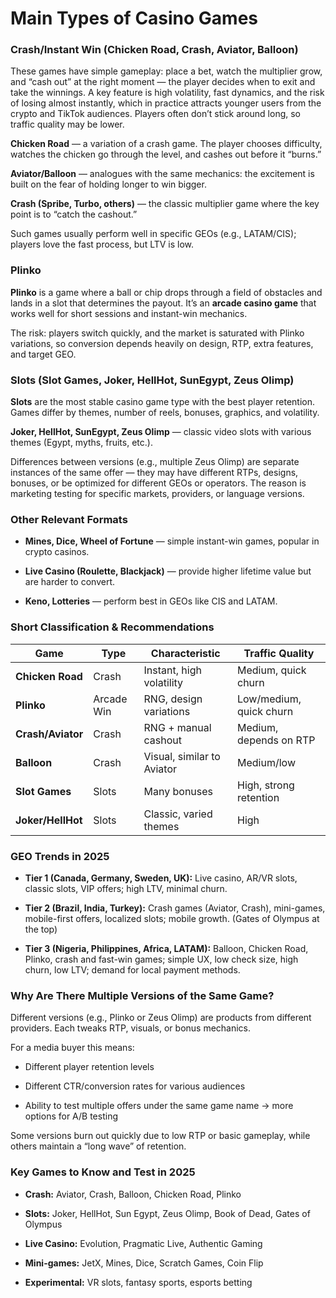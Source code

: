 # Main Types of Casino Games

### Crash/Instant Win (Chicken Road, Crash, Aviator, Balloon)

These games have simple gameplay: place a bet, watch the multiplier grow, and “cash out” at the right moment — the player decides when to exit and take the winnings. A key feature is high volatility, fast dynamics, and the risk of losing almost instantly, which in practice attracts younger users from the crypto and TikTok audiences. Players often don’t stick around long, so traffic quality may be lower.

**Chicken Road** — a variation of a crash game. The player chooses difficulty, watches the chicken go through the level, and cashes out before it “burns.”

**Aviator/Balloon** — analogues with the same mechanics: the excitement is built on the fear of holding longer to win bigger.

**Crash (Spribe, Turbo, others)** — the classic multiplier game where the key point is to “catch the cashout.”

Such games usually perform well in specific GEOs (e.g., LATAM/CIS); players love the fast process, but LTV is low.


### Plinko

**Plinko** is a game where a ball or chip drops through a field of obstacles and lands in a slot that determines the payout. It’s an **arcade casino game** that works well for short sessions and instant-win mechanics.

The risk: players switch quickly, and the market is saturated with Plinko variations, so conversion depends heavily on design, RTP, extra features, and target GEO.

### Slots (Slot Games, Joker, HellHot, SunEgypt, Zeus Olimp)

**Slots** are the most stable casino game type with the best player retention. Games differ by themes, number of reels, bonuses, graphics, and volatility.

**Joker, HellHot, SunEgypt, Zeus Olimp** — classic video slots with various themes (Egypt, myths, fruits, etc.).

Differences between versions (e.g., multiple Zeus Olimp) are separate instances of the same offer — they may have different RTPs, designs, bonuses, or be optimized for different GEOs or operators. The reason is marketing testing for specific markets, providers, or language versions.


### Other Relevant Formats

* **Mines, Dice, Wheel of Fortune** — simple instant-win games, popular in crypto casinos.

* **Live Casino (Roulette, Blackjack)** — provide higher lifetime value but are harder to convert.

* **Keno, Lotteries** — perform best in GEOs like CIS and LATAM.


### Short Classification & Recommendations

| Game | Type | Characteristic | Traffic Quality |
| ----- | ----- | ----- | ----- |
| **Chicken Road** | Crash | Instant, high volatility | Medium, quick churn |
| **Plinko** | Arcade Win | RNG, design variations | Low/medium, quick churn |
| **Crash/Aviator** | Crash | RNG \+ manual cashout | Medium, depends on RTP |
| **Balloon** | Crash | Visual, similar to Aviator | Medium/low |
| **Slot Games** | Slots | Many bonuses | High, strong retention |
| **Joker/HellHot** | Slots | Classic, varied themes | High |


### GEO Trends in 2025

* **Tier 1 (Canada, Germany, Sweden, UK):** Live casino, AR/VR slots, classic slots, VIP offers; high LTV, minimal churn.

* **Tier 2 (Brazil, India, Turkey):** Crash games (Aviator, Crash), mini-games, mobile-first offers, localized slots; mobile growth. (Gates of Olympus at the top)

* **Tier 3 (Nigeria, Philippines, Africa, LATAM):** Balloon, Chicken Road, Plinko, crash and fast-win games; simple UX, low check size, high churn, low LTV; demand for local payment methods.


### Why Are There Multiple Versions of the Same Game?

Different versions (e.g., Plinko or Zeus Olimp) are products from different providers. Each tweaks RTP, visuals, or bonus mechanics.

For a media buyer this means:

* Different player retention levels

* Different CTR/conversion rates for various audiences

* Ability to test multiple offers under the same game name → more options for A/B testing

Some versions burn out quickly due to low RTP or basic gameplay, while others maintain a “long wave” of retention.

### Key Games to Know and Test in 2025

* **Crash:** Aviator, Crash, Balloon, Chicken Road, Plinko

* **Slots:** Joker, HellHot, Sun Egypt, Zeus Olimp, Book of Dead, Gates of Olympus

* **Live Casino:** Evolution, Pragmatic Live, Authentic Gaming

* **Mini-games:** JetX, Mines, Dice, Scratch Games, Coin Flip

* **Experimental:** VR slots, fantasy sports, esports betting